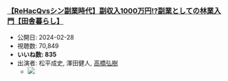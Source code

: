 ### [【ReHacQvsシン副業時代】副収入1000万円!?副業としての林業入門【田舎暮らし】](https://www.youtube.com/watch?v=po0lO_YHy7s)
-   公開日: 2024-02-28
-   視聴数: 70,849
-   **いいね数: 835**
-   出演者: 松平成史, 澤田健人, [高橋弘樹](/rehacq_fan/people/高橋弘樹 "wikilink")
    - [![](https://img.youtube.com/vi/po0lO_YHy7s/hqdefault.jpg)](https://www.youtube.com/watch?v=po0lO_YHy7s)
